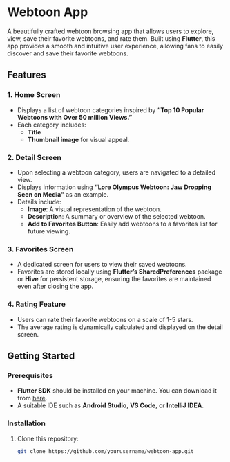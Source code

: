 # Webtoon App

A beautifully crafted webtoon browsing app that allows users to explore, view, save their favorite webtoons, and rate them. Built using **Flutter**, this app provides a smooth and intuitive user experience, allowing fans to easily discover and save their favorite webtoons.

## Features

### 1. Home Screen
- Displays a list of webtoon categories inspired by **“Top 10 Popular Webtoons with Over 50 million Views.”**
- Each category includes:
  - **Title**
  - **Thumbnail image** for visual appeal.

### 2. Detail Screen
- Upon selecting a webtoon category, users are navigated to a detailed view.
- Displays information using **“Lore Olympus Webtoon: Jaw Dropping Seen on Media”** as an example.
- Details include:
  - **Image**: A visual representation of the webtoon.
  - **Description**: A summary or overview of the selected webtoon.
  - **Add to Favorites Button**: Easily add webtoons to a favorites list for future viewing.

### 3. Favorites Screen
- A dedicated screen for users to view their saved webtoons.
- Favorites are stored locally using **Flutter’s SharedPreferences** package or **Hive** for persistent storage, ensuring the favorites are maintained even after closing the app.

### 4. Rating Feature
- Users can rate their favorite webtoons on a scale of 1-5 stars.
- The average rating is dynamically calculated and displayed on the detail screen.

## Getting Started

### Prerequisites
- **Flutter SDK** should be installed on your machine. You can download it from [here](https://flutter.dev/docs/get-started/install).
- A suitable IDE such as **Android Studio**, **VS Code**, or **IntelliJ IDEA**.

### Installation
1. Clone this repository:
   ```bash
   git clone https://github.com/yourusername/webtoon-app.git
